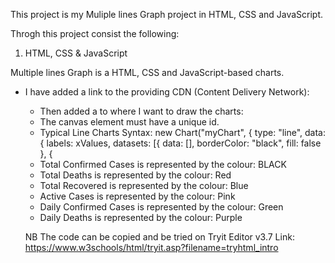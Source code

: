 This project is my Muliple lines Graph project in HTML, CSS and JavaScript. 

Throgh this project consist the following:

  1. HTML, CSS & JavaScript



Multiple lines Graph is a HTML, CSS and JavaScript-based charts.
* I have added a link to the providing CDN (Content Delivery Network):
  <script
 src="https://cdnjs.cloudflare.com/ajax/libs/Chart.js/2.5.0/Chart.min.js">
</script>
* Then added a <canvas> to where I want to draw the charts:
<canvas id="myChart" style="width:100%;max-width:900px"></canvas>
* The canvas element must have a unique id.
* Typical Line Charts Syntax:
new Chart("myChart", {
  type: "line",
  data: {
    labels: xValues,
    datasets: [{ 
      data: [],
      borderColor: "black",
      fill: false
    }, {
* Total Confirmed Cases is represented by the colour: BLACK
* Total Deaths is represented by the colour: Red
* Total Recovered is represented by the colour: Blue
* Active Cases is represented by the colour: Pink
* Daily Confirmed Cases is represented by the colour: Green
* Daily Deaths is represented by the colour: Purple 

NB
The code can be copied and be tried on Tryit Editor v3.7
Link: https://www.w3schools/html/tryit.asp?filename=tryhtml_intro

